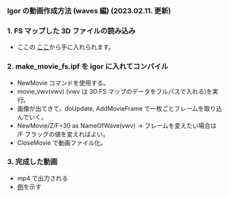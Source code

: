 
<h3>Igor の動画作成方法 (waves 編) (2023.02.11. 更新)</h3>

<h3>1. FS マップした 3D ファイルの読み込み</h3>
<ul>
<li>ここの <a href = "https://hiroshimauniv-my.sharepoint.com/:u:/g/personal/kk224_hiroshima-u_ac_jp/Ecy6Y2i0YyVDv4cYU-agQNABM-TFXiPKofPfN2_cqrOyiw?e=ZzP0IS" target="_blank">ここ</a>から手に入れられます。</li></ul>

<h3>2. make_movie_fs.ipf を igor に入れてコンパイル</h3>
<ul>
<li>NewMovie コマンドを使用する。</li>
<li>movie_vwv(vwv) (vwv は 3D FS マップのデータをフルパスで入れる)を実行。</li>
<li>画像が出てきて，doUpdate, AddMovieFrame で一枚ごとフレームを取り込んでいく。</li>
<li>NewMovie/Z/F=30 as NameOfWave(vwv) → フレームを変えたい場合は /F フラッグの値を変えればよい。</li>
<li>CloseMovie で動画ファイル化。</li>
</ul>

<h3>3. 完成した動画</h3>
<ul> 
<li>mp4 で出力される</li>
<li><a href = "https://hiroshimauniv-my.sharepoint.com/:v:/g/personal/kk224_hiroshima-u_ac_jp/EW_wHPQqMtJFqS6kOauJFZoBfQ0iL2_-HXxPUbpF4caZHQ?e=gVxasr" target="_blank">例</a>を示す</li>
</ul>
